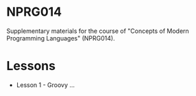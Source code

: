# NPRG014
Supplementary materials for the course of "Concepts of Modern Programming Languages" (NPRG014).

# Lessons

- Lesson 1 - Groovy ...

